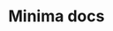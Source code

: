 # Minima docs

<!-- Note that while this directory could be added as pages on site, the local links would break. So focus the site on just being a one-page demo. -->
